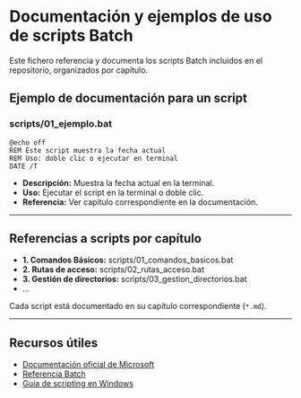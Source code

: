 # Documentación y ejemplos de uso de scripts Batch

Este fichero referencia y documenta los scripts Batch incluidos en el repositorio, organizados por capítulo.

## Ejemplo de documentación para un script

### scripts/01_ejemplo.bat
```batch
@echo off
REM Este script muestra la fecha actual
REM Uso: doble clic o ejecutar en terminal
DATE /T
```

- **Descripción:** Muestra la fecha actual en la terminal.
- **Uso:** Ejecutar el script en la terminal o doble clic.
- **Referencia:** Ver capítulo correspondiente en la documentación.

---

## Referencias a scripts por capítulo

- **1. Comandos Básicos:** scripts/01_comandos_basicos.bat
- **2. Rutas de acceso:** scripts/02_rutas_acceso.bat
- **3. Gestión de directorios:** scripts/03_gestion_directorios.bat
- ...

Cada script está documentado en su capítulo correspondiente (`*.md`).

---

## Recursos útiles
- [Documentación oficial de Microsoft](https://learn.microsoft.com/es-es/windows-server/administration/windows-commands/windows-commands)
- [Referencia Batch](https://ss64.com/nt/)
- [Guía de scripting en Windows](https://learn.microsoft.com/es-es/powershell/scripting/samples/sample-scripts)
